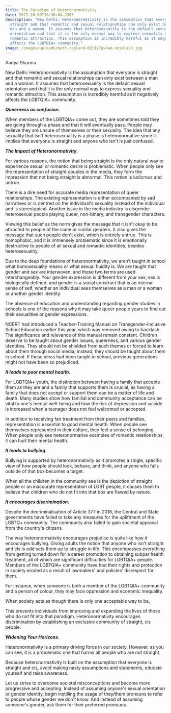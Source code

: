 ```yaml
---
title: The Paradigm of Heteronormativity
date: 2022-10-09T18:30:04.236Z
description: "New Delhi: Heteronormativity is the assumption that everyone is
  straight and that romantic and sexual relationships can only exist between a
  man and a woman. It assumes that heterosexuality is the default sexual
  orientation and that it is the only normal way to express sexuality and
  romantic attraction. This assumption is incredibly harmful as it negatively
  affects the LGBTQIA+ community."
image: /images/uploads/matt-ragland-02z1i7gv4ao-unsplash.jpg
---
```

Aadya Sharma

New Delhi: Heteronormativity is the assumption that everyone is straight and that romantic and sexual relationships can only exist between a man and a woman. It assumes that heterosexuality is the default sexual orientation and that it is the only normal way to express sexuality and romantic attraction. This assumption is incredibly harmful as it negatively affects the LGBTQIA+ community.

***Queerness as confusion.***

When members of the LGBTQIA+ come out, they are sometimes told they are going through a phase and that it will eventually pass. People may believe they are unsure of themselves or their sexuality. The idea that any sexuality that isn't heterosexuality is a phase is heteronormative since it implies that everyone is straight and anyone who isn't is just confused.

***The Impact of Heteronormativity.***

For various reasons, the notion that being straight is the only natural way to experience sexual or romantic desire is problematic. When people only see the representation of straight couples in the media, they form the impression that not being straight is abnormal. This notion is ludicrous and untrue.

There is a dire need for accurate media representation of queer relationships. The existing representation is either accompanied by sad narratives or is centred on the individual's sexuality instead of the individual and is stereotypical. Another issue in the media industry is cisgender heterosexual people playing queer, non-binary, and transgender characters.

Viewing this belief as the norm gives the message that it isn't okay to be attracted to people of the same or similar genders. It also gives the message that such people don't exist, which is entirely untrue. This is homophobic, and it is immensely problematic since it is emotionally destructive to people of all sexual and romantic identities, besides heterosexuality.

Due to the deep foundations of heteronormativity, we aren’t taught in school what homosexuality means or what sexual fluidity is. We are taught that gender and sex are interwoven, and these two terms are used interchangeably. Your gender expression is different from your sex; sex is biologically defined, and gender is a social construct that is an internal sense of self, whether an individual sees themselves as a man or a woman or another gender identity.

The absence of education and understanding regarding gender studies in schools is one of the reasons why it may take queer people years to find out their sexualities or gender expressions.

NCERT had introduced a Teacher-Training Manual on Transgender-Inclusive School Education earlier this year, which was removed owing to backlash. The significance and relevance of this manual remain constant. Children deserve to be taught about gender issues, queerness, and various gender identities. They should not be shielded from such themes or forced to learn about them through social media; instead, they should be taught about them in school. If these ideas had been taught in school, previous generations might not have been so prejudiced.

***It leads to poor mental health.***

For LGBTQIA+ youth, the distinction between having a family that accepts them as they are and a family that supports them is crucial, as having a family that does not accept or support them can be a matter of life and death. Many studies show how familial and community acceptance can be vital to one's mental well-being and how the risk of depression and suicide is increased when a teenager does not feel welcomed or accepted.

In addition to receiving fair treatment from their peers and families, representation is essential to good mental health. When people see themselves represented in their culture, they feel a sense of belonging. When people only see heteronormative examples of romantic relationships, it can hurt their mental health.

***It leads to bullying.***

Bullying is supported by heteronormativity as it promotes a single, specific view of how people should look, behave, and think, and anyone who falls outside of that box becomes a target.

When all the children in the community see is the depiction of straight people or an inaccurate representation of LGBT people, it causes them to believe that children who do not fit into that box are flawed by nature.

***It encourages discrimination.***

Despite the decriminalisation of Article 377 in 2018, the Central and State governments have failed to take any measures for the upliftment of the LGBTQ+ community. The community also failed to gain societal approval from the country's citizens.

The way heteronormativity encourages prejudice is quite like how it encourages bullying. Giving adults the notion that anyone who isn't straight and cis is odd sets them up to struggle in life. This encompasses everything from getting turned down for a career promotion to obtaining subpar health treatment, all of which are significant difficulties for LGBTQIA+ people. Members of the LGBTQIA+ community have had their rights and protection in society eroded as a result of lawmakers' and policies' disrespect for them.

For instance, when someone is both a member of the LGBTQIA+ community and a person of colour, they may face oppression and economic inequality.

When society acts as though there is only one acceptable way to be,

This prevents individuals from improving and expanding the lives of those who do not fit into that paradigm. Heteronormativity encourages discrimination by establishing an exclusive community of straight, cis people.

***Widening Your Horizons.***

Heteronormativity is a primary driving force in our society. However, as you can see, it is a problematic one that harms all people who are not straight.

Because heteronormativity is built on the assumption that everyone is straight and cis, avoid making nasty assumptions and statements, educate yourself and raise awareness.

Let us strive to overcome societal misconceptions and become more progressive and accepting. Instead of assuming anyone's sexual orientation or gender identity, begin instilling the usage of they/them pronouns to refer to people whose gender we don't know. And instead of assuming someone's gender, ask them for their preferred pronouns.